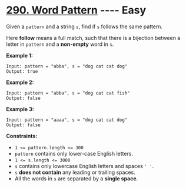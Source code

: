 # [290. Word Pattern](https://leetcode.com/problems/word-pattern/?envType=study-plan-v2&envId=top-interview-150) ---- Easy

Given a `pattern` and a string `s`, find if `s` follows the same pattern.

Here **follow** means a full match, such that there is a bijection between a letter in `pattern` and a **non-empty** word in `s`.

**Example 1:**
```
Input: pattern = "abba", s = "dog cat cat dog"
Output: true
```
**Example 2:**
```
Input: pattern = "abba", s = "dog cat cat fish"
Output: false
```

**Example 3:**
```
Input: pattern = "aaaa", s = "dog cat cat dog"
Output: false
```

**Constraints:**

- `1 <= pattern.length <= 300`
- `pattern` contains only lower-case English letters.
- `1 <= s.length <= 3000`
- `s` contains only lowercase English letters and spaces `' '`.
- `s` **does not contain** any leading or trailing spaces.
- All the words in `s` are separated by a **single space**.